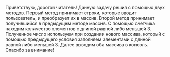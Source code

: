 Приветствую, дорогой читатель!
Данную задачу решил с помощью двух методов.
Первый метод принимает строки, которые вводит пользователь, и преобразует их в массив.
Второй метод принимает получившийся в предыдущем методе массив. 
С помощью счетчика находим количество элементов с длиной равной либо меньшей 3.
Полученное число используем при создании нового массива, который с помощью предыдущего условия заполняем 
элементами с длиной равной либо меньшей 3.
Далее выводим оба массива в консоль.
Спасибо за внимание!